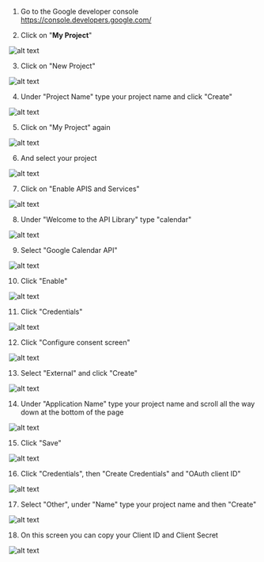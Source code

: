 01. Go to the Google developer console https://console.developers.google.com/

02. Click on "**My Project**"

![alt text](https://github.com/aristosv/gcalcli/blob/master/step02.png)

03. Click on "New Project"

![alt text](https://github.com/aristosv/gcalcli/blob/master/step03.png)

04. Under "Project Name" type your project name and click "Create"

![alt text](https://github.com/aristosv/gcalcli/blob/master/step04.png)

05. Click on "My Project" again

![alt text](https://github.com/aristosv/gcalcli/blob/master/step05.png)

06. And select your project

![alt text](https://github.com/aristosv/gcalcli/blob/master/step06.png)

07. Click on "Enable APIS and Services"

![alt text](https://github.com/aristosv/gcalcli/blob/master/step07.png)

08. Under "Welcome to the API Library" type "calendar"

![alt text](https://github.com/aristosv/gcalcli/blob/master/step08.png)

09. Select "Google Calendar API"

![alt text](https://github.com/aristosv/gcalcli/blob/master/step09.png)

10. Click "Enable"

![alt text](https://github.com/aristosv/gcalcli/blob/master/step10.png)

11. Click "Credentials"

![alt text](https://github.com/aristosv/gcalcli/blob/master/step11.png)

12. Click "Configure consent screen"

![alt text](https://github.com/aristosv/gcalcli/blob/master/step12.png)

13. Select "External" and click "Create"

![alt text](https://github.com/aristosv/gcalcli/blob/master/step13.png)

14. Under "Application Name" type your project name and scroll all the way down at the bottom of the page

![alt text](https://github.com/aristosv/gcalcli/blob/master/step14.png)

15. Click "Save"

![alt text](https://github.com/aristosv/gcalcli/blob/master/step15.png)

16. Click "Credentials", then "Create Credentials" and "OAuth client ID"

![alt text](https://github.com/aristosv/gcalcli/blob/master/step16.png)

17. Select "Other", under "Name" type your project name and then "Create"

![alt text](https://github.com/aristosv/gcalcli/blob/master/step17.png)

18. On this screen you can copy your Client ID and Client Secret

![alt text](https://github.com/aristosv/gcalcli/blob/master/step18.png)
